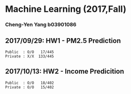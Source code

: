 # Machine Learning (2017,Fall)
### Cheng-Yen Yang b03901086 

## 2017/09/29: HW1 - PM2.5 Prediction
	Public  : O/O	17/445	
	Private : X/X  133/445


## 2017/10/13: HW2 - Income Predicition
	Public  : O/O	18/402
	Private : O/O	15/402

